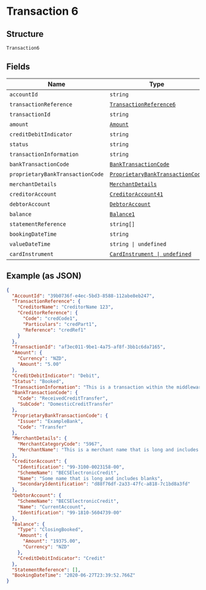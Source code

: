 
# Transaction 6

## Structure

`Transaction6`

## Fields

| Name | Type | Tags | Description |
|  --- | --- | --- | --- |
| `accountId` | `string` | Required | - |
| `transactionReference` | [`TransactionReference6`](../../doc/models/transaction-reference-6.md) | Required | - |
| `transactionId` | `string` | Required | - |
| `amount` | [`Amount`](../../doc/models/amount.md) | Required | - |
| `creditDebitIndicator` | `string` | Required | - |
| `status` | `string` | Required | - |
| `transactionInformation` | `string` | Required | - |
| `bankTransactionCode` | [`BankTransactionCode`](../../doc/models/bank-transaction-code.md) | Required | - |
| `proprietaryBankTransactionCode` | [`ProprietaryBankTransactionCode`](../../doc/models/proprietary-bank-transaction-code.md) | Required | - |
| `merchantDetails` | [`MerchantDetails`](../../doc/models/merchant-details.md) | Required | - |
| `creditorAccount` | [`CreditorAccount41`](../../doc/models/creditor-account-41.md) | Required | - |
| `debtorAccount` | [`DebtorAccount`](../../doc/models/debtor-account.md) | Required | - |
| `balance` | [`Balance1`](../../doc/models/balance-1.md) | Required | - |
| `statementReference` | `string[]` | Required | - |
| `bookingDateTime` | `string` | Required | - |
| `valueDateTime` | `string \| undefined` | Optional | - |
| `cardInstrument` | [`CardInstrument \| undefined`](../../doc/models/card-instrument.md) | Optional | - |

## Example (as JSON)

```json
{
  "AccountId": "39b0736f-e4ec-5bd3-8588-112abe8eb247",
  "TransactionReference": {
    "CreditorName": "CreditorName 123",
    "CreditorReference": {
      "Code": "credCode1",
      "Particulars": "credPart1",
      "Reference": "credRef1"
    }
  },
  "TransactionId": "af3ec011-9be1-4a75-af8f-3bb1c6da7165",
  "Amount": {
    "Currency": "NZD",
    "Amount": "5.00"
  },
  "CreditDebitIndicator": "Debit",
  "Status": "Booked",
  "TransactionInformation": "This is a transaction within the middleware nz sandbox environment",
  "BankTransactionCode": {
    "Code": "ReceivedCreditTransfer",
    "SubCode": "DomesticCreditTransfer"
  },
  "ProprietaryBankTransactionCode": {
    "Issuer": "ExampleBank",
    "Code": "Transfer"
  },
  "MerchantDetails": {
    "MerchantCategoryCode": "5967",
    "MerchantName": "This is a merchant name that is long and includes blanks"
  },
  "CreditorAccount": {
    "Identification": "99-3100-0023158-00",
    "SchemeName": "BECSElectronicCredit",
    "Name": "Some name that is long and includes blanks",
    "SecondaryIdentification": "d88f76df-2a33-47fc-a818-7c1bd8a3fd"
  },
  "DebtorAccount": {
    "SchemeName": "BECSElectronicCredit",
    "Name": "CurrentAccount",
    "Identification": "99-1810-5604739-00"
  },
  "Balance": {
    "Type": "ClosingBooked",
    "Amount": {
      "Amount": "19375.00",
      "Currency": "NZD"
    },
    "CreditDebitIndicator": "Credit"
  },
  "StatementReference": [],
  "BookingDateTime": "2020-06-27T23:39:52.766Z"
}
```

